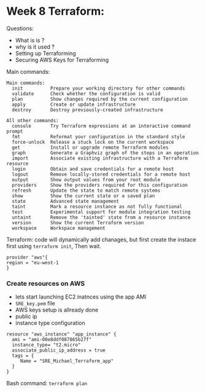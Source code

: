 # Week 8 Terraform:
Questions: 
- What is is ?
- why is it used ?
- Setting up Terraforming 
- Securing AWS Keys for Terraforming 



Main commands:

```
Main commands:
  init          Prepare your working directory for other commands
  validate      Check whether the configuration is valid
  plan          Show changes required by the current configuration
  apply         Create or update infrastructure
  destroy       Destroy previously-created infrastructure

All other commands:
  console       Try Terraform expressions at an interactive command prompt
  fmt           Reformat your configuration in the standard style
  force-unlock  Release a stuck lock on the current workspace
  get           Install or upgrade remote Terraform modules
  graph         Generate a Graphviz graph of the steps in an operation
  import        Associate existing infrastructure with a Terraform resource
  login         Obtain and save credentials for a remote host
  logout        Remove locally-stored credentials for a remote host
  output        Show output values from your root module
  providers     Show the providers required for this configuration
  refresh       Update the state to match remote systems
  show          Show the current state or a saved plan
  state         Advanced state management
  taint         Mark a resource instance as not fully functional
  test          Experimental support for module integration testing
  untaint       Remove the 'tainted' state from a resource instance
  version       Show the current Terraform version
  workspace     Workspace management

```

Terraform:
code will dynamically add chanages, but first create the instace first  using `terraform init`, Then wait.
```
provider "aws"{
region = "eu-west-1
}
```

### Create resources on AWS
- lets start launching EC2 inatnces using the app AMI
- `SRE_key.pem` file
- AWS keys setup is allready done 
- public ip 
- instance type configuration

```
resource "aws_instance" "app_instance" {
  ami = "ami-00e8ddf087865b27f"
  instance_type= "t2.micro"
  associate_public_ip_address = true
  tags = {
     Name = "SRE_Michael_Terraform_app"
  }
}
```
Bash command: `terraform plan`

